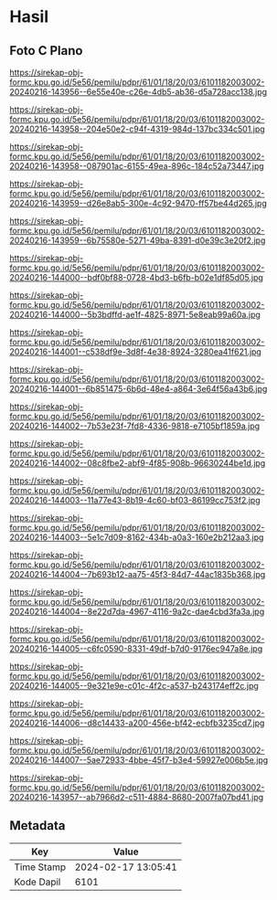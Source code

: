 # Hasil

## Foto C Plano

https://sirekap-obj-formc.kpu.go.id/5e56/pemilu/pdpr/61/01/18/20/03/6101182003002-20240216-143956--6e55e40e-c26e-4db5-ab36-d5a728acc138.jpg

https://sirekap-obj-formc.kpu.go.id/5e56/pemilu/pdpr/61/01/18/20/03/6101182003002-20240216-143958--204e50e2-c94f-4319-984d-137bc334c501.jpg

https://sirekap-obj-formc.kpu.go.id/5e56/pemilu/pdpr/61/01/18/20/03/6101182003002-20240216-143958--087901ac-6155-49ea-896c-184c52a73447.jpg

https://sirekap-obj-formc.kpu.go.id/5e56/pemilu/pdpr/61/01/18/20/03/6101182003002-20240216-143959--d26e8ab5-300e-4c92-9470-ff57be44d265.jpg

https://sirekap-obj-formc.kpu.go.id/5e56/pemilu/pdpr/61/01/18/20/03/6101182003002-20240216-143959--6b75580e-5271-49ba-8391-d0e39c3e20f2.jpg

https://sirekap-obj-formc.kpu.go.id/5e56/pemilu/pdpr/61/01/18/20/03/6101182003002-20240216-144000--bdf0bf88-0728-4bd3-b6fb-b02e1df85d05.jpg

https://sirekap-obj-formc.kpu.go.id/5e56/pemilu/pdpr/61/01/18/20/03/6101182003002-20240216-144000--5b3bdffd-ae1f-4825-8971-5e8eab99a60a.jpg

https://sirekap-obj-formc.kpu.go.id/5e56/pemilu/pdpr/61/01/18/20/03/6101182003002-20240216-144001--c538df9e-3d8f-4e38-8924-3280ea41f621.jpg

https://sirekap-obj-formc.kpu.go.id/5e56/pemilu/pdpr/61/01/18/20/03/6101182003002-20240216-144001--6b851475-6b6d-48e4-a864-3e64f56a43b6.jpg

https://sirekap-obj-formc.kpu.go.id/5e56/pemilu/pdpr/61/01/18/20/03/6101182003002-20240216-144002--7b53e23f-7fd8-4336-9818-e7105bf1859a.jpg

https://sirekap-obj-formc.kpu.go.id/5e56/pemilu/pdpr/61/01/18/20/03/6101182003002-20240216-144002--08c8fbe2-abf9-4f85-908b-96630244be1d.jpg

https://sirekap-obj-formc.kpu.go.id/5e56/pemilu/pdpr/61/01/18/20/03/6101182003002-20240216-144003--11a77e43-8b19-4c60-bf03-86199cc753f2.jpg

https://sirekap-obj-formc.kpu.go.id/5e56/pemilu/pdpr/61/01/18/20/03/6101182003002-20240216-144003--5e1c7d09-8162-434b-a0a3-160e2b212aa3.jpg

https://sirekap-obj-formc.kpu.go.id/5e56/pemilu/pdpr/61/01/18/20/03/6101182003002-20240216-144004--7b693b12-aa75-45f3-84d7-44ac1835b368.jpg

https://sirekap-obj-formc.kpu.go.id/5e56/pemilu/pdpr/61/01/18/20/03/6101182003002-20240216-144004--8e22d7da-4967-4116-9a2c-dae4cbd3fa3a.jpg

https://sirekap-obj-formc.kpu.go.id/5e56/pemilu/pdpr/61/01/18/20/03/6101182003002-20240216-144005--c6fc0590-8331-49df-b7d0-9176ec947a8e.jpg

https://sirekap-obj-formc.kpu.go.id/5e56/pemilu/pdpr/61/01/18/20/03/6101182003002-20240216-144005--9e321e9e-c01c-4f2c-a537-b243174eff2c.jpg

https://sirekap-obj-formc.kpu.go.id/5e56/pemilu/pdpr/61/01/18/20/03/6101182003002-20240216-144006--d8c14433-a200-456e-bf42-ecbfb3235cd7.jpg

https://sirekap-obj-formc.kpu.go.id/5e56/pemilu/pdpr/61/01/18/20/03/6101182003002-20240216-144007--5ae72933-4bbe-45f7-b3e4-59927e006b5e.jpg

https://sirekap-obj-formc.kpu.go.id/5e56/pemilu/pdpr/61/01/18/20/03/6101182003002-20240216-143957--ab7966d2-c511-4884-8680-2007fa07bd41.jpg


## Metadata

| Key        | Value               |
| ---------- | ------------------- |
| Time Stamp | 2024-02-17 13:05:41 |
| Kode Dapil | 6101                |



